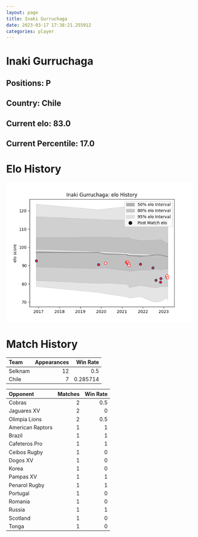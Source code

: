 ```yaml
---  
layout: page  
title: Inaki Gurruchaga  
date: 2023-03-17 17:38:21.255912  
categories: player  
---
```

# Inaki Gurruchaga

## Positions: P

## Country: Chile

## Current elo: 83.0

## Current Percentile: 17.0

# Elo History


![elo history](history_InakiGurruchaga.png)
# Match History


| Team    |   Appearances |   Win Rate |
|:--------|--------------:|-----------:|
| Selknam |            12 |   0.5      |
| Chile   |             7 |   0.285714 |

| Opponent         |   Matches |   Win Rate |
|:-----------------|----------:|-----------:|
| Cobras           |         2 |        0.5 |
| Jaguares XV      |         2 |        0   |
| Olimpia Lions    |         2 |        0.5 |
| American Raptors |         1 |        1   |
| Brazil           |         1 |        1   |
| Cafeteros Pro    |         1 |        1   |
| Ceibos Rugby     |         1 |        0   |
| Dogos XV         |         1 |        0   |
| Korea            |         1 |        0   |
| Pampas XV        |         1 |        1   |
| Penarol Rugby    |         1 |        1   |
| Portugal         |         1 |        0   |
| Romania          |         1 |        0   |
| Russia           |         1 |        1   |
| Scotland         |         1 |        0   |
| Tonga            |         1 |        0   |